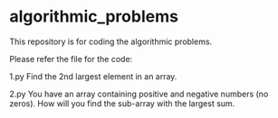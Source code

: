 # algorithmic_problems
This repository is for coding the algorithmic problems.

Please refer the file for the code:

1.py
Find the 2nd largest element in an array.

2.py
You have an array containing positive and negative numbers (no zeros). How will you find the sub-array with the largest sum.
